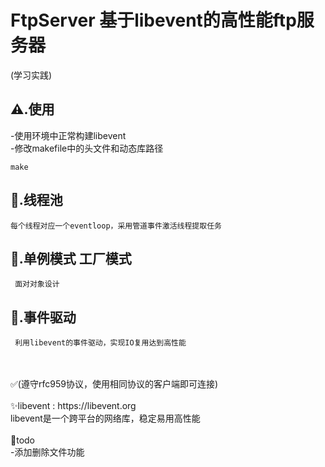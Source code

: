 # FtpServer 基于libevent的高性能ftp服务器

(学习实践)


⚠️.使用<br>
  --
  -使用环境中正常构建libevent<br>
  -修改makefile中的头文件和动态库路径<br>
  ```shell
  make
  ```

## 🌟.线程池<br>
    每个线程对应一个eventloop，采用管道事件激活线程提取任务
  
## 🌟.单例模式  工厂模式<br>
     面对对象设计
  
## 🌟.事件驱动<br>
     利用libevent的事件驱动，实现IO复用达到高性能
  
<br>
<br>
✅(遵守rfc959协议，使用相同协议的客户端即可连接)<br>
<br>
✨libevent : https://libevent.org<br>
  libevent是一个跨平台的网络库，稳定易用高性能<br>
<br>
🐝todo<br>
  -添加删除文件功能
